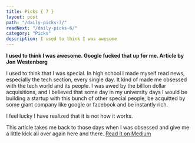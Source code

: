```yaml
---
title: Picks { 7 }
layout: post
path: "/daily-picks-7/"
readNext: "/daily-picks-6/"
category: "Picks"
description: I used to think I was awesome
---
```


**I used to think I was awesome. Google fucked that up for me. Article by Jon Westenberg**

I used to think that I was special. In high school I made myself read news, especially the tech section, every single day. It kind of made me obsessed with the tech world and its people. I was awed by the billion dollar acquisitions, and I believed that some day in my university days I would be building a startup with this bunch of other special people, be acquitted by some giant company like google or facebook and be instantly rich.

I feel lucky I have realized that it is not how it works.

This article takes me back to those days when I was obsessed and give me a little kick all over again here and there. <a href="https://medium.com/hi-my-name-is-jon/i-used-to-think-i-was-awesome-google-fucked-that-up-for-me-86e15fae2c86" target="_blank">Read it on Medium</a>
